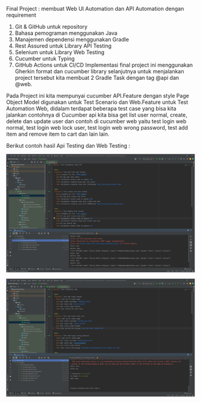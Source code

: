 
Final Project : membuat Web UI Automation dan API Automation dengan requirement  
1. Git & GitHub untuk repository
2. Bahasa pemograman menggunakan Java 
3. Manajemen dependensi menggunakan Gradle 
4. Rest Assured untuk Library API Testing 
5. Selenium untuk Library Web Testing 
6. Cucumber untuk Typing 
7. GitHub Actions untuk CI/CD
   Implementasi final project ini menggunakan Gherkin format dan cucumber library selanjutnya untuk menjalankan project tersebut kita membuat 2 Gradle Task dengan tag @api dan @web.

Pada Project ini kita mempunyai cucumber API.Feature dengan style Page Object Model digunakan untuk Test Scenario dan Web.Feature untuk Test Automation Web, didalam terdapat beberapa test case yang bisa kita jalankan contohnya di Cucumber api kita bisa get list user normal, create, delete dan update user dan contoh di cucumber web yaitu test login web normal, test login web lock user, test login web wrong password, test add item and remove item to cart dan lain lain.



Berikut contoh hasil Api Testing dan Web Testing : 

![alt text](https://github.com/satriarefdi/demoFinalProject/blob/main/API%20Feature%20Final%20Project.png?raw=true)

![alt text](https://github.com/satriarefdi/demoFinalProject/blob/main/Web%20Feature%20Final%20Project.png?raw=true)
